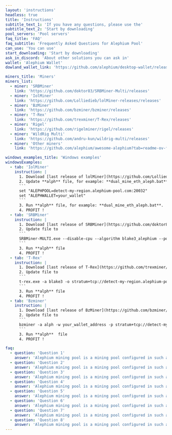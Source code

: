 ```yaml
---
layout: 'instructions'
headless: true
title: 'Instructions'
subtitle_text_1: 'If you have any questions, please use the'
subtitle_text_2: 'Start by downloading'
pool_servers: 'Pool servers'
faq_title: 'FAQ'
faq_subtitle: 'Frequently Asked Questions for Alephium Pool'
can_use: 'You can use'
start_downloading: 'Start by downloading'
ask_in_discord: 'About other solutions you can ask in'
wallet: 'Alephium Wallet'
dowland_wallet_link: 'https://github.com/alephium/desktop-wallet/releases'

miners_title: 'Miners'
miners_list:
  - miner: 'SRBMiner'
    link: 'https://github.com/doktor83/SRBMiner-Multi/releases'
  - miner: 'IolMiner'
    link: 'https://github.com/Lolliedieb/lolMiner-releases/releases'
  - miner: 'BzMiner'
    link: 'https://github.com/bzminer/bzminer/releases'
  - miner: 'T-Rex'
    link: 'https://github.com/trexminer/T-Rex/releases'
  - miner: 'Rigel'
    link: 'https://github.com/rigelminer/rigel/releases'
  - miner: 'WildRig Multi'
    link: 'https://github.com/andru-kun/wildrig-multi/releases'
  - miner: 'Other miners'
    link: 'https://github.com/alephium/awesome-alephium?tab=readme-ov-file#mining-software'

windows_examples_title: 'Windows examples'
windowsExamples:
  - tab: 'IolMiner'
    instruction: |
      1. Download [last release of lolMiner](https://github.com/Lolliedieb/lolMiner-releases/releases) and unzip the files.
      2. Update **alph** file, for example: **dual_mine_eth_aleph.bat**
      ```
      set "ALEPHPOOL=detect-my-region.alephium-pool.com:20032"
      set "ALEPHWALLET=your_wallet"
      ```
      3. Run **alph** file, for example: **dual_mine_eth_aleph.bat**.
      4. PROFIT !
  - tab: 'SRBMiner'
    instruction: |
      1. Download [last release of SRBMiner](https://github.com/doktor83/SRBMiner-Multi/releases) and unzip the files.
      2. Update file to
      ```
      SRBMiner-MULTI.exe --disable-cpu --algorithm blake3_alephium --pool detect-my-region.alephium-pool.com:20032 --wallet your_wallet_address
      ```
      3. Run **alph** file
      4. PROFIT !
  - tab: 'T-Rex'
    instruction: |
      1. Download [last release of T-Rex](https://github.com/trexminer/T-Rex/releases) and unzip the files.
      2. Update file to
      ```
      t-rex.exe -a blake3 -o stratum+tcp://detect-my-region.alephium-pool.com:20032 -u your_wallet_address -p x -w rig0
      ```
      3. Run **alph** file
      4. PROFIT !
  - tab: 'Bzminer'
    instruction: |
      1. Download [last release of BzMiner](https://github.com/bzminer/bzminer/releases) and unzip the files.
      2. Update file to
      ```
      bzminer -a alph -w your_wallet_address -p stratum+tcp://detect-my-region.alephium-pool.com:20032
      ```
      3. Run **alph**  file
      4. PROFIT !

faq:
  - question: 'Question 1'
    answer: 'Alephium mining pool is a mining pool configured in such a way that each miner works independently of the others. The block reward goes to only the miner who found it, others do not get anything. Block search time depends on your hashrate and luck.'
  - question: 'Question 2'
    answer: 'Alephium mining pool is a mining pool configured in such a way that each miner works independently of the others. The block reward goes to only the miner who found it, others do not get anything. Block search time depends on your hashrate and luck.'
  - question: 'Question 3'
    answer: 'Alephium mining pool is a mining pool configured in such a way that each miner works independently of the others. The block reward goes to only the miner who found it, others do not get anything. Block search time depends on your hashrate and luck.'
  - question: 'Question 4'
    answer: 'Alephium mining pool is a mining pool configured in such a way that each miner works independently of the others. The block reward goes to only the miner who found it, others do not get anything. Block search time depends on your hashrate and luck.'
  - question: 'Question 5'
    answer: 'Alephium mining pool is a mining pool configured in such a way that each miner works independently of the others. The block reward goes to only the miner who found it, others do not get anything. Block search time depends on your hashrate and luck.'
  - question: 'Question 6'
    answer: 'Alephium mining pool is a mining pool configured in such a way that each miner works independently of the others. The block reward goes to only the miner who found it, others do not get anything. Block search time depends on your hashrate and luck.'
  - question: 'Question 7'
    answer: 'Alephium mining pool is a mining pool configured in such a way that each miner works independently of the others. The block reward goes to only the miner who found it, others do not get anything. Block search time depends on your hashrate and luck.'
  - question: 'Question 8'
    answer: 'Alephium mining pool is a mining pool configured in such a way that each miner works independently of the others. The block reward goes to only the miner who found it, others do not get anything. Block search time depends on your hashrate and luck.'
---
```

